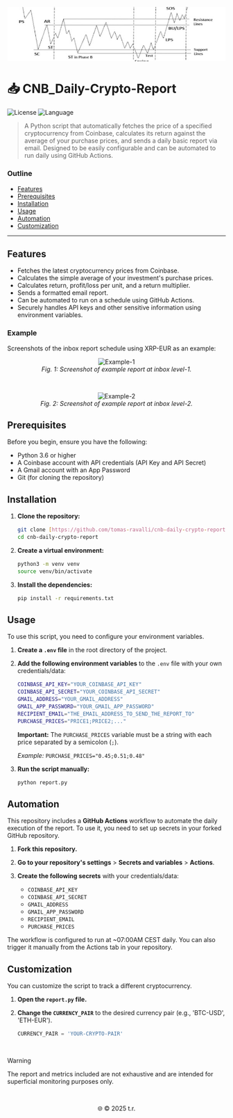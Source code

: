 ![My Cover](./assets/cb-cover.jpeg)

# 📥 CNB_Daily-Crypto-Report

<p align="left">
  <img src="https://img.shields.io/badge/License-MIT-lightgrey" alt="License">
  <img src="https://img.shields.io/badge/Language-Python-lightgrey" alt="Language">
</p>

> A Python script that automatically fetches the price of a specified cryptocurrency from Coinbase, calculates its return against the average of your purchase prices, and sends a daily basic report via email. Designed to be easily configurable and can be automated to run daily using GitHub Actions.

### Outline

- [Features](#features)
- [Prerequisites](#prerequisites)
- [Installation](#installation)
- [Usage](#usage)
- [Automation](#automation)
- [Customization](#customization)

---

## Features

- Fetches the latest cryptocurrency prices from Coinbase.
- Calculates the simple average of your investment's purchase prices.
- Calculates return, profit/loss per unit, and a return multiplier.
- Sends a formatted email report.
- Can be automated to run on a schedule using GitHub Actions.
- Securely handles API keys and other sensitive information using environment variables.

### Example

Screenshots of the inbox report schedule using XRP-EUR as an example:

<p align="center">
  <img src="./assets/gh-fw.png" alt="Example-1" width="675">
    <br>
  <em>Fig. 1: Screenshot of example report at inbox level-1.</em>
</p>

</br>

<p align="center">
  <img src="./assets/gh-fw.png" alt="Example-2" width="675">
    <br>
  <em>Fig. 2: Screenshot of example report at inbox level-2.</em>
</p>


## Prerequisites

Before you begin, ensure you have the following:

- Python 3.6 or higher
- A Coinbase account with API credentials (API Key and API Secret)
- A Gmail account with an App Password
- Git (for cloning the repository)

## Installation

1. **Clone the repository:**

    ```bash
    git clone [https://github.com/tomas-ravalli/cnb-daily-crypto-report.git](https://github.com/tomas-ravalli/cnb-daily-crypto-report.git)
    cd cnb-daily-crypto-report
    ```

2. **Create a virtual environment:**

    ```bash
    python3 -m venv venv
    source venv/bin/activate
    ```

3. **Install the dependencies:**

    ```bash
    pip install -r requirements.txt
    ```

## Usage

To use this script, you need to configure your environment variables.

1. **Create a `.env` file** in the root directory of the project.

2. **Add the following environment variables** to the `.env` file with your own credentials/data:

    ```bash
    COINBASE_API_KEY="YOUR_COINBASE_API_KEY"
    COINBASE_API_SECRET="YOUR_COINBASE_API_SECRET"
    GMAIL_ADDRESS="YOUR_GMAIL_ADDRESS"
    GMAIL_APP_PASSWORD="YOUR_GMAIL_APP_PASSWORD"
    RECIPIENT_EMAIL="THE_EMAIL_ADDRESS_TO_SEND_THE_REPORT_TO"
    PURCHASE_PRICES="PRICE1;PRICE2;..."
    ```

    **Important:** The `PURCHASE_PRICES` variable must be a string with each price separated by a semicolon (`;`).

    *Example:*
    `PURCHASE_PRICES="0.45;0.51;0.48"`

3. **Run the script manually:**

    ```bash
    python report.py
    ```

## Automation

This repository includes a **GitHub Actions** workflow to automate the daily execution of the report. To use it, you need to set up secrets in your forked GitHub repository.

1. **Fork this repository.**

2. **Go to your repository's settings** > **Secrets and variables** > **Actions**.

3. **Create the following secrets** with your credentials/data:
    - `COINBASE_API_KEY`
    - `COINBASE_API_SECRET`
    - `GMAIL_ADDRESS`
    - `GMAIL_APP_PASSWORD`
    - `RECIPIENT_EMAIL`
    - `PURCHASE_PRICES`

The workflow is configured to run at ~07:00AM CEST daily. You can also trigger it manually from the Actions tab in your repository.

## Customization

You can customize the script to track a different cryptocurrency.

1. **Open the `report.py` file.**
2. **Change the `CURRENCY_PAIR`** to the desired currency pair (e.g., 'BTC-USD', 'ETH-EUR').

    ```python
    CURRENCY_PAIR = 'YOUR-CRYPTO-PAIR'
    ```

</br>

> [!WARNING]
> The report and metrics included are not exhaustive and are intended for superficial monitoring purposes only.

</br>

<p align="center">🌐 © 2025 t.r.</p>
